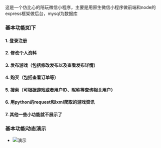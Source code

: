 这是一个仿比心的陪玩微信小程序，主要是用原生微信小程序做前端和node的express框架做后台，mysql为数据库

### 基本功能如下

#### 1. 登录注册
#### 2. 修改个人资料
#### 3. 发布游戏（包括修改发布以及查看发布详情）
#### 4. 购买（包括查看订单等）
#### 5. 搜索（可根据游戏或者用户ID、昵称等查询相关用户）
#### 6. 用python的request和lxml爬取的游戏资讯
#### 7. 其他一些小功能就不展示了

### 基本功能动态演示

- ![演示](https://github.com/qianduanzhou/play/blob/master/image/excel%E8%A1%A8.PNG)
